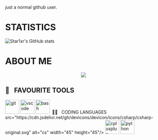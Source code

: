
just a normal github user.

# STATISTICS

![Star1xr's GitHub stats](https://github-readme-stats.vercel.app/api?username=Star1xr&show_icons=true&theme=transparent)

# ABOUT ME

<p align="center">
  <img src="https://capsule-render.vercel.app/api?type=waving&color=blue&text=STAR1XR GITHUB&height=100&section=header"/>
</p>

<h2> 🔧 &nbsp; FAVOURITE TOOLS</h2>
<p align="left">
<img src="https://cdn.jsdelivr.net/gh/devicons/devicon/icons/git/git-original.svg" alt="git" width="45" height="45"/>
<img src="https://cdn.jsdelivr.net/gh/devicons/devicon/icons/vscode/vscode-original.svg" alt="vscode" width="45" height="45"/>
<img src="https://cdn.jsdelivr.net/gh/devicons/devicon/icons/bash/bash-original.svg" alt="bash" width="45" height="45"/>
<img
<h2> 👨‍💻 &nbsp; CODING LANGUAGES</h2> src="https://cdn.jsdelivr.net/gh/devicons/devicon/icons/csharp/csharp-original.svg" alt="cs" width="45" height="45"/>
<img src="https://cdn.jsdelivr.net/gh/devicons/devicon/icons/cplusplus/cplusplus-original.svg" alt="cplusplus" width="45" height="45"/>
<img
src="https://cdn.jsdelivr.net/gh/devicons/devicon/icons/python/python-original-wordmark.svg" alt="python" width="45" height="45"/>
